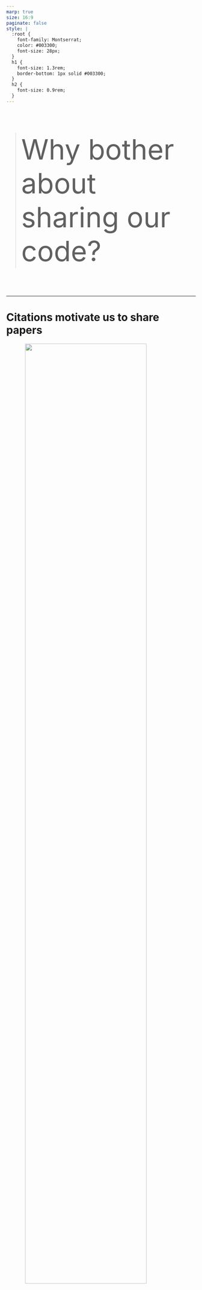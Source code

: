 ```yaml
---
marp: true
size: 16:9
paginate: false
style: |
  :root {
    font-family: Montserrat;
    color: #003300;
    font-size: 28px;
  }
  h1 {
    font-size: 1.3rem;
    border-bottom: 1px solid #003300;
  }
  h2 {
    font-size: 0.9rem;
  }
---
```


<link href='https://fonts.googleapis.com/css?family=Montserrat' rel='stylesheet'>

<style scoped>
p {
  font-size: 74px;
}
</style>

> Why bother about sharing our code?

---

# Citations motivate us to share papers

<img src="https://github.com/coderefinery/social-coding/blob/main/content/img/sharing-papers.jpg?raw=tru" height="80%" style="display: block; margin: 0 auto" />

---

# Improvements motivate us to share code

<img src="https://github.com/coderefinery/social-coding/blob/main/content/img/sharing-code.jpg?raw=true" height="80%" style="display: block; margin: 0 auto" />

---

# Editorial policies

From [Science editorial policy](https://www.sciencemag.org/authors/science-journals-editorial-policies):

> "We require that **all computer code used for modeling and/or data analysis** that is not commercially available be deposited in a **publicly accessible repository** upon publication.

From [Nature editorial policy](https://www.nature.com/authors/policies/availability.html):

> "A condition of publication in a Nature Research journal is that authors are required to make **materials, data, code, and associated protocols promptly available** to readers without undue qualifications."

---

# Are these policies working?

> "When you approach a PI for the source codes and raw data, you better explain who you are, whom you work for, why you need the data and what you are going to do with it."

---

# Motivation for open source software

- Enable derivative work
- Do not lock yourself out of own code
- Attract developers
- Engagement from industry
- It could to become standard

---

# Sharing software is also scary

- Fear of being scooped
- Exposes possibly "ugly code"
- Others may find bugs and mistakes
- Others may require support and ask too many questions
- Fear of losing control over the direction of the project
- "Bad" derivative projects may appear

---

# Code reusability

Types of things that can be reused:

- Main libraries (e.g. NumPy, SciPy)
- Special scientific libraries
- Random code from website
- Copying from Stack Overflow

> - Do you want others to reuse what you make?
> - How do you turn your own small project into the next NumPy? Do you want to?

---

# Sharing or not sharing?

- "Everyone's work" depends on outputs from others.
- Sharing your output depends on how you obtained your input.
- A repository that is private today might become public one day.
- Sometimes "OTHERS" are you yourself in the future.
- **Software licenses** matter.

---

# References

This material is based on the Social Coding lecture by Code Refinery:

> [Social coding](https://github.com/coderefinery/social-coding/blob/main/content/social-coding.md) by [CodeRefinery](https://coderefinery.org/) is licensed under [CC BY 4.0](http://creativecommons.org/licenses/by/4.0/).
